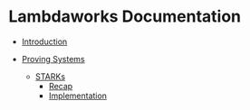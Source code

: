 # Lambdaworks Documentation

- [Introduction](./introduction.md)

- [Proving Systems]()
    - [STARKs](./proving_systems/starks/summary.md)
        - [Recap](./proving_systems/starks/recap.md)
        - [Implementation](./proving_systems/starks/implementation.md)
